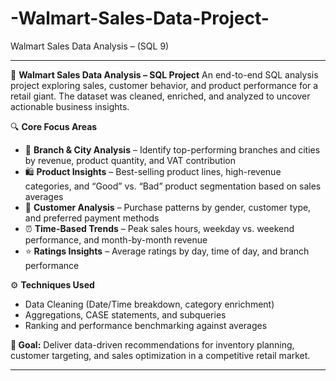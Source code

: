 # -Walmart-Sales-Data-Project-
Walmart Sales Data Analysis – (SQL 9)

---

🛒 **Walmart Sales Data Analysis – SQL Project**
An end-to-end SQL analysis project exploring sales, customer behavior, and product performance for a retail giant. The dataset was cleaned, enriched, and analyzed to uncover actionable business insights.

🔍 **Core Focus Areas**

* 🏢 **Branch & City Analysis** – Identify top-performing branches and cities by revenue, product quantity, and VAT contribution
* 🛍 **Product Insights** – Best-selling product lines, high-revenue categories, and “Good” vs. “Bad” product segmentation based on sales averages
* 👥 **Customer Analysis** – Purchase patterns by gender, customer type, and preferred payment methods
* ⏰ **Time-Based Trends** – Peak sales hours, weekday vs. weekend performance, and month-by-month revenue
* ⭐ **Ratings Insights** – Average ratings by day, time of day, and branch performance

⚙ **Techniques Used**

* Data Cleaning (Date/Time breakdown, category enrichment)
* Aggregations, CASE statements, and subqueries
* Ranking and performance benchmarking against averages

**🎯 Goal:** Deliver data-driven recommendations for inventory planning, customer targeting, and sales optimization in a competitive retail market.

---
